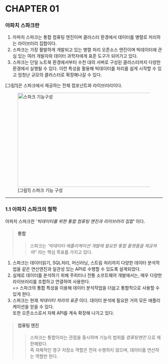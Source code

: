 # CHAPTER 01
### 아파치 스파크란

1. 아파치 스파크는 통합 컴퓨팅 엔진이며 클러스터 환경에서 데이터를 병렬로 처리하는 라이브러리 집합이다.    
2. 스파크는 가장 활발하게 개발되고 있는 병렬 처리 오픈소스 엔진이며 빅데이터에 관심 있는 여러 개발자와 데이터 과학자에게 표준 도구가 되어가고 있다.       
3. 스파크는 단일 노트북 환경에서부터 수천 대의 서버로 구성된 클러스터까지 다양한 환경에서 실행될 수 있다. 이런 특성을 활용해 빅데이터를 처리를 쉽게 시작할 수 있고 엄청난 규모의 클러스터로 확장해나갈 수 있다.   

[그림1]은 스파크에서 제공하는 전체 컴포넌트와 라이브러리이다.
<figure>
  <img src='https://m.media-amazon.com/images/S/aplus-media/vc/e6e4e247-7bf5-4090-9156-7a01aedd6acd.png' height="300px" width="450px" title="스파크 기능구성"/>
  <figcaption>[그림1] 스파크 기능 구성</figcaption>
</figure>

- - - 
### 1.1 아파치 스파크의 철학
아파치 스파크란 *'빅데이터를 위한 통합 컴퓨팅 엔진과 리이브러리 집합'* 이다. 
> #### 통합
> > 스파크는 *'빅데이터 애플리케이션 개발에 필요한 통합 플랫폼을 제공하자!'* 라는 핵심 목표를 가지고 있다.   
1. 스파크는 데이터읽기, SQL처리, 머신러닝, 스트림 처리까지 다양한 데이터 분석작업을 같은 연산엔진과 일관성 있는 API로 수행할 수 있도록 설계되었다.   
2. 실제로 데이터를 분석하기 위해 주피터나 전통 소프트웨어 개발에서는, 매우 다양한 라이브러리를 조합하고 연결하여 사용한다.   
=> 스파크의 통합 특성을 이용해 데이터 분석작업을 더쉽고 통합적으로 사용할 수 있게 한다.   
3. 스파크는 현재 *빅데이터 처리의 표준* 이다. 데이터 분석에 필요한 거의 모든 애플리케이션을 얻을 수 있다.   
또한 오픈소스로서 자체 API를 계속 확장해 나가고 있다.   
> #### 컴퓨팅 엔진
> > 스파크는 통합이라는 관점을 중시하며 기능의 범위를 *컴퓨팅엔진* 으로 제한해왔다.    
즉 자체적인 영구 저장소 역할은 전혀 수행하지 않으며, 데이터를 연산하는 역할만 한다.   

